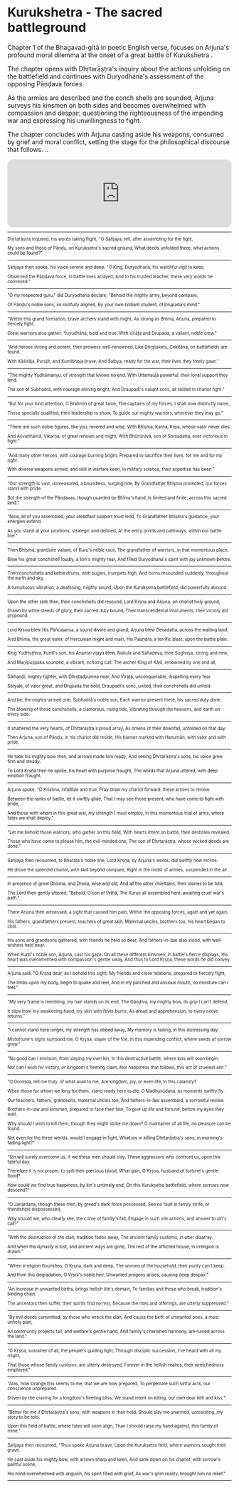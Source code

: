 # Kurukshetra - The sacred battleground

Chapter 1 of the Bhagavad-gītā in poetic English verse, focuses on Arjuna's profound moral dilemma at the onset of a great battle of Kurukshetra .

The chapter opens with Dhṛtarāṣṭra's inquiry about the actions unfolding on the battlefield and continues with Duryodhana's assessment of the opposing Pāṇḍava forces.

As the armies are described and the conch shells are sounded, Arjuna surveys his kinsmen on both sides and becomes overwhelmed with compassion and despair, questioning the righteousness of the impending war and expressing his unwillingness to fight.

The chapter concludes with Arjuna casting aside his weapons, consumed by grief and moral conflict, setting the stage for the philosophical discourse that follows. ..

<iframe style="border-radius:12px" src="https://open.spotify.com/embed/episode/5YumPzRL3TblqJRN06mBli?utm_source=generator" width="100%" height="152" frameBorder="0" allowfullscreen="" allow="autoplay; clipboard-write; encrypted-media; fullscreen; picture-in-picture" loading="lazy"></iframe>

<div style="padding-left:00px;font-size:0.7em;"> 

---

Dhṛtarāṣṭra inquired, his words taking flight, "O Sañjaya, tell, after assembling for the fight,

My sons and those of Pāṇḍu, on Kurukṣetra's sacred ground, What deeds unfolded there, what actions could be found?"

---

Sañjaya then spoke, his voice serene and deep, "O King, Duryodhana, his watchful vigil to keep, 

Observed the Pāṇḍava force, in battle lines arrayed, And to his trusted teacher, these very words he conveyed."

---


"O my respected guru," did Duryodhana declare, "Behold the mighty army, beyond compare, 

Of Pāṇḍu's noble sons, so skillfully aligned, By your own brilliant student, of Drupada's mind."

---


"Within this grand formation, brave archers stand with might, As strong as Bhīma, Arjuna, prepared to fiercely fight. 

Great warriors also gather: Yuyudhāna, bold and true, With Virāṭa and Drupada, a valiant, noble crew."

---


"And heroes strong and potent, their prowess well-renowned, Like Dhṛṣṭaketu, Cekitāna, on battlefields are found.

With Kāśirāja, Purujit, and Kuntibhoja brave, And Śaibya, ready for the war, their lives they freely gave."

---


"The mighty Yudhāmanyu, of strength that knows no end, With Uttamaujā powerful, their loyal support they lend. 

The son of Subhadrā, with courage shining bright, And Draupadī's valiant sons, all skilled in chariot fight."

---


"But for your kind attention, O Brahmin of great fame, The captains of my forces, I shall now distinctly name, 

Those specially qualified, their leadership to show, To guide our mighty warriors, wherever they may go."

---

"There are such noble figures, like you, revered and wise, With Bhīṣma, Karṇa, Kṛpa, whose valor never dies. 

And Aśvatthāmā, Vikarṇa, of great renown and might, With Bhūriśravā, son of Somadatta, ever victorious in fight."

---

"And many other heroes, with courage burning bright, Prepared to sacrifice their lives, for me and for my right. 

With diverse weapons armed, and skill in warfare keen, In military science, their expertise has been."

---
"Our strength is vast, unmeasured, a boundless, surging tide, By Grandfather Bhīṣma protected, our forces stand with pride. 

But the strength of the Pāṇḍavas, though guarded by Bhīma's hand, Is limited and finite, across this sacred land."

---

"Now, all of you assembled, your steadfast support must lend, To Grandfather Bhīṣma's guidance, your energies extend. 

As you stand at your positions, strategic and defined, At the entry points and pathways, within our battle line."

---

Then Bhīṣma, grandsire valiant, of Kuru's noble race, The grandfather of warriors, in that momentous place, 

Blew his great conchshell loudly, a lion's mighty roar, And filled Duryodhana's spirit with joy unknown before.

---

Then conchshells and kettle drums, with bugles, trumpets high, And horns resounded suddenly, throughout the earth and sky. 

A tumultuous vibration, a deafening, mighty sound, Upon the Kurukṣetra battlefield, did powerfully abound.

---

Upon the other side then, their conchshells did resound, Lord Kṛṣṇa and Arjuna, on chariot holy ground,

Drawn by white steeds of glory, their sacred duty bound, Their transcendental instruments, their victory did propound.

---

Lord Kṛṣṇa blew His Pāñcajanya, a sound divine and grand, Arjuna blew Devadatta, across the waiting land. 

And Bhīma, the great eater, of Herculean might and main, His Pauṇḍra, a terrific blast, upon the battle plain.

---

King Yudhiṣṭhira, Kuntī's son, his Ananta-vijaya blew, Nakula and Sahadeva, their Sughoṣa, strong and new,

And Maṇipuṣpaka sounded, a vibrant, echoing call. The archer King of Kāśī, renowned by one and all,

---

Śikhaṇḍī, mighty fighter, with Dhṛṣṭadyumna near, And Virāṭa, unconquerable, dispelling every fear. 

Sātyaki, of valor great, and Drupada the bold, Draupadī's sons, united, their conchshells did unfold. 

---

And he, the mighty-armed one, Subhadrā's noble son, Each warrior present there, his sacred duty done.

The blowing of these conchshells, a clamorous, rising tide, Vibrating through the heavens, and earth on every side. 

---

It shattered the very hearts, of Dhṛtarāṣṭra's proud array, As omens of their downfall, unfolded on that day.

Then Arjuna, son of Pāṇḍu, in his chariot did reside, His banner marked with Hanumān, with valor and with pride. 

---

He took his mighty bow then, and arrows made him ready, And seeing Dhṛtarāṣṭra's sons, his voice grew firm and steady. 

To Lord Kṛṣṇa then he spoke, his heart with purpose fraught, The words that Arjuna uttered, with deep emotion fraught.

---

Arjuna spoke, "O Krishna, infallible and true, Pray draw my chariot forward, these armies to review. 

Between the ranks of battle, let it swiftly glide, That I may see those present, who have come to fight with pride, 

And those with whom in this great war, my strength I must employ, In this momentous trial of arms, where fates we shall deploy."

---

"Let me behold those warriors, who gather on this field, With hearts intent on battle, their destinies revealed. 

Those who have come to please him, the evil-minded one, The son of Dhṛtarāṣṭra, whose wicked deeds are done."

---

Sañjaya then recounted, to Bharata's noble line, Lord Kṛṣṇa, by Arjuna's words, did swiftly now incline. 

He drove the splendid chariot, with skill beyond compare, Right in the midst of armies, suspended in the air.

---

In presence of great Bhīṣma, and Droṇa, wise and old, And all the other chieftains, their stories to be told, 

The Lord then gently uttered, "Behold, O son of Pṛthā, The Kurus all assembled here, awaiting cruel war's path."

---

There Arjuna then witnessed, a sight that caused him pain, Within the opposing forces, again and yet again, 

His fathers, grandfathers present, teachers of great skill, Maternal uncles, brothers too, his heart began to chill. 

---

His sons and grandsons gathered, with friends he held so dear, And fathers-in-law also stood, with well-wishers held near.

When Kuntī's noble son, Arjuna, cast his gaze, On all these different kinsmen, in battle's fierce displays, His heart was overwhelmed with compassion's gentle sway, And thus to Lord Kṛṣṇa, these words he did convey.

---

Arjuna said, "O Kṛṣṇa dear, as I behold this sight, My friends and close relations, prepared to fiercely fight, 

The limbs upon my body, begin to quake and reel, And in my parched and anxious mouth, no moisture can I feel."

---

"My very frame is trembling, my hair stands on its end, The Gāṇḍīva, my mighty bow, its grip I can't defend, 

It slips from my weakening hand, my skin with fever burns, As dread and apprehension, to every nerve returns."

---

"I cannot stand here longer, my strength has ebbed away, My memory is fading, in this distressing day. 

Misfortune's signs surround me, O Kṛṣṇa, slayer of the foe, In this impending conflict, where seeds of sorrow grow."

---

"No good can I envision, from slaying my own kin, In this destructive battle, where loss will soon begin. 

Nor can I wish for victory, or kingdom's fleeting claim, Nor happiness that follows, this act of cruelest aim."

---

"O Govinda, tell me truly, of what avail to me, Are kingdom, joy, or even life, in this calamity? 

When those for whom we long for them, stand ready here to die, O Madhusūdana, as moments swiftly fly. 

Our teachers, fathers, grandsons, maternal uncles too, And fathers-in-law assembled, a sorrowful review. 

Brothers-in-law and kinsmen, prepared to face their fate, To give up life and fortune, before my eyes they wait. 

Why should I wish to kill them, though they might strike me down? O maintainer of all life, no pleasure can be found. 

Not even for the three worlds, would I engage in fight, What joy in killing Dhṛtarāṣṭra's sons, in morning's fading light?"

---

"Sin will surely overcome us, if we these men should slay, These aggressors who confront us, upon this fateful day. 

Therefore it is not proper, to spill their precious blood, What gain, O Kṛṣṇa, husband of fortune's gentle flood? 

How could we find true happiness, by kin's untimely end, On this Kurukṣetra battlefield, where sorrows now descend?"

---

"O Janārdana, though these men, by greed's dark force possessed, See no fault in family strife, or friendships dispossessed, 

Why should we, who clearly see, the crime of family's fall, Engage in such vile actions, and answer to sin's call?"

---

"With the destruction of the clan, tradition fades away, The ancient family customs, in utter disarray. 

And when the dynasty is lost, and ancient ways are gone, The rest of the afflicted house, in irreligion is drawn."

---

"When irreligion flourishes, O Kṛṣṇa, dark and deep, The women of the household, their purity can't keep. 

And from this degradation, O Vṛṣṇi's noble heir, Unwanted progeny arises, causing deep despair."

---

"An increase in unwanted births, brings hellish life's domain, To families and those who break, tradition's binding chain. 

The ancestors then suffer, their spirits find no rest, Because the rites and offerings, are utterly suppressed."

---

"By evil deeds committed, by those who wreck the clan, And cause the birth of unwanted ones, a most unholy plan, 

All community projects fail, and welfare's gentle hand, And family's cherished harmony, are ruined across the land."

---

"O Kṛṣṇa, sustainer of all, the people's guiding light, Through disciplic succession, I've heard with all my might, 

That those whose family customs, are utterly destroyed, Forever in the hellish realms, their wretchedness employed."

---

"Alas, how strange this seems to me, that we are now prepared, To perpetrate such sinful acts, our conscience unprepared. 

Driven by the craving for a kingdom's fleeting bliss, We stand intent on killing, our own dear kith and kiss."

---

"Better for me if Dhṛtarāṣṭra's sons, with weapons in their hold, Should slay me unarmed, unresisting, my story to be told, 

Upon this field of battle, where fates will soon align, Than I should raise my hand against, this family of mine."

---

Sañjaya then recounted, "Thus spoke Arjuna brave, Upon the Kurukṣetra field, where warriors sought their grave. 

He cast aside his mighty bow, with arrows sharp and keen, And sank down on his chariot, with sorrow's painful scene, 

His mind overwhelmed with anguish, his spirit filled with grief, As war's grim reality, brought him no relief."

---
